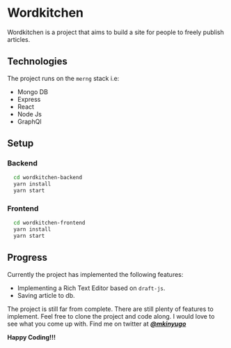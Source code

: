 # Wordkitchen

Wordkitchen is a project that aims to build a site for people to freely publish articles.

## Technologies

The project runs on the `merng` stack i.e:

- Mongo DB
- Express
- React
- Node Js
- GraphQl

## Setup

### Backend

```bash
  cd wordkitchen-backend
  yarn install
  yarn start
```

### Frontend

```bash
  cd wordkitchen-frontend
  yarn install
  yarn start
```

## Progress

Currently the project has implemented the following features:

- Implementing a Rich Text Editor based on `draft-js`.
- Saving article to db.

The project is still far from complete. There are still plenty of features to implement. Feel free to clone the project and code along. I would love to see what you come up with.
Find me on twitter at [**_@mkinyugo_**](https://twitter.com/mkinyugo)

**Happy Coding!!!**
